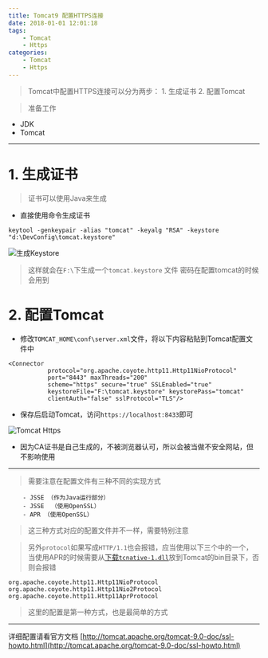 ```yaml
---
title: Tomcat9 配置HTTPS连接
date: 2018-01-01 12:01:18
tags:
    - Tomcat
    - Https 
categories: 
    - Tomcat
    - Https
---
```

> Tomcat中配置HTTPS连接可以分为两步：
>       1. 生成证书
        2. 配置Tomcat

> 准备工作
> 
  - JDK
  - Tomcat

----------
# 1. 生成证书
> 证书可以使用Java来生成
 
 - 直接使用命令生成证书
 

```
keytool -genkeypair -alias "tomcat" -keyalg "RSA" -keystore "d:\DevConfig\tomcat.keystore"  
```

![生成Keystore](http://img.blog.csdn.net/20170424210011905?watermark/2/text/aHR0cDovL2Jsb2cuY3Nkbi5uZXQvdTAxMzM2MDg1MA==/font/5a6L5L2T/fontsize/400/fill/I0JBQkFCMA==/dissolve/70/gravity/SouthEast)

> 这样就会在`F:\`下生成一个`tomcat.keystore` 文件
> 密码在配置tomcat的时候会用到

# 2. 配置Tomcat
-  修改`TOMCAT_HOME\conf\server.xml`文件，将以下内容粘贴到Tomcat配置文件中

```
<Connector
           protocol="org.apache.coyote.http11.Http11NioProtocol"
           port="8443" maxThreads="200"
           scheme="https" secure="true" SSLEnabled="true"
           keystoreFile="F:\tomcat.keystore" keystorePass="tomcat"
           clientAuth="false" sslProtocol="TLS"/>
```

- 保存后启动Tomcat，访问`https://localhost:8433`即可

 
![Tomcat Https](http://img.blog.csdn.net/20170424211734554?watermark/2/text/aHR0cDovL2Jsb2cuY3Nkbi5uZXQvdTAxMzM2MDg1MA==/font/5a6L5L2T/fontsize/400/fill/I0JBQkFCMA==/dissolve/70/gravity/SouthEast)

- 因为CA证书是自己生成的，不被浏览器认可，所以会被当做不安全网站，但不影响使用


----------
> 需要注意在配置文件有三种不同的实现方式 
   

```
    - JSSE （作为Java运行部分）
    - JSSE  （使用OpenSSL）
    - APR （使用OpenSSL）
```

> 这三种方式对应的配置文件并不一样，需要特别注意


>  另外`protocol`如果写成`HTTP/1.1`也会报错，应当使用以下三个中的一个，当使用APR的时候需要从[下载`tcnative-1.dll`](http://tomcat.apache.org/tomcat-7.0-doc/apr.html)放到Tomcat的bin目录下，否则会报错

```
org.apache.coyote.http11.Http11NioProtocol
org.apache.coyote.http11.Http11Nio2Protocol
org.apache.coyote.http11.Http11AprProtocol
```

    
 > 这里的配置是第一种方式，也是最简单的方式


----------
详细配置请看官方文档 [http://tomcat.apache.org/tomcat-9.0-doc/ssl-howto.html](http://tomcat.apache.org/tomcat-9.0-doc/ssl-howto.html)
